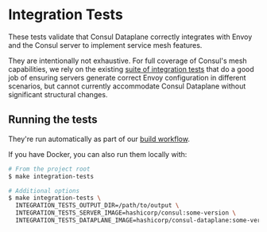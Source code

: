 # Integration Tests

These tests validate that Consul Dataplane correctly integrates with Envoy and
the Consul server to implement service mesh features.

They are intentionally not exhaustive. For full coverage of Consul's mesh
capabilities, we rely on the existing [suite of integration tests](https://github.com/hashicorp/consul/tree/main/test/integration/connect/envoy)
that do a good job of ensuring servers generate correct Envoy configuration in
different scenarios, but cannot currently accommodate Consul Dataplane without
significant structural changes.

## Running the tests

They're run automatically as part of our [build workflow](https://github.com/hashicorp/consul-dataplane/actions/workflows/build.yml).

If you have Docker, you can also run them locally with:

```bash
# From the project root
$ make integration-tests

# Additional options
$ make integration-tests \
  INTEGRATION_TESTS_OUTPUT_DIR=/path/to/output \
  INTEGRATION_TESTS_SERVER_IMAGE=hashicorp/consul:some-version \
  INTEGRATION_TESTS_DATAPLANE_IMAGE=hashicorp/consul-dataplane:some-version
```
